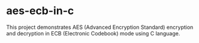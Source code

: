# aes-ecb-in-c
This project demonstrates AES (Advanced Encryption Standard) encryption and decryption in ECB (Electronic Codebook) mode using C language.
